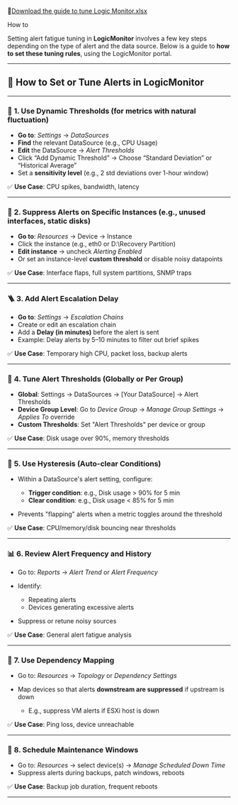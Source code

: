 📄[Download the guide to tune Logic Monitor.xlsx](https://github.com/user-attachments/files/20266041/LogicMonitor_Alert_Tuning_Guide.xlsx)

How to

Setting alert fatigue tuning in **LogicMonitor** involves a few key steps depending on the type of alert and the data source. Below is a guide to **how to set these tuning rules**, using the LogicMonitor portal.

---

## 🔧 **How to Set or Tune Alerts in LogicMonitor**

---

### 🔁 **1. Use Dynamic Thresholds (for metrics with natural fluctuation)**

* **Go to**: *Settings* → *DataSources*
* **Find** the relevant DataSource (e.g., CPU Usage)
* **Edit** the DataSource → *Alert Thresholds*
* Click “Add Dynamic Threshold” → Choose “Standard Deviation” or “Historical Average”
* Set a **sensitivity level** (e.g., 2 std deviations over 1-hour window)

✅ **Use Case**: CPU spikes, bandwidth, latency

---

### 🔕 **2. Suppress Alerts on Specific Instances (e.g., unused interfaces, static disks)**

* **Go to**: *Resources* → Device → Instance
* Click the instance (e.g., eth0 or D:\Recovery Partition)
* **Edit instance** → uncheck *Alerting Enabled*
* Or set an instance-level **custom threshold** or disable noisy datapoints

✅ **Use Case**: Interface flaps, full system partitions, SNMP traps

---

### 🪜 **3. Add Alert Escalation Delay**

* **Go to**: *Settings* → *Escalation Chains*
* Create or edit an escalation chain
* Add a **Delay (in minutes)** before the alert is sent
* Example: Delay alerts by 5–10 minutes to filter out brief spikes

✅ **Use Case**: Temporary high CPU, packet loss, backup alerts

---

### 📶 **4. Tune Alert Thresholds (Globally or Per Group)**

* **Global**: Settings → DataSources → \[Your DataSource] → Alert Thresholds
* **Device Group Level**: Go to *Device Group* → *Manage Group Settings* → *Applies To* override
* **Custom Thresholds**: Set "Alert Thresholds" per device or group

✅ **Use Case**: Disk usage over 90%, memory thresholds

---

### 🔁 **5. Use Hysteresis (Auto-clear Conditions)**

* Within a DataSource's alert setting, configure:

  * **Trigger condition**: e.g., Disk usage > 90% for 5 min
  * **Clear condition**: e.g., Disk usage < 85% for 5 min
* Prevents "flapping" alerts when a metric toggles around the threshold

✅ **Use Case**: CPU/memory/disk bouncing near thresholds

---

### 📊 **6. Review Alert Frequency and History**

* Go to: *Reports* → *Alert Trend* or *Alert Frequency*
* Identify:

  * Repeating alerts
  * Devices generating excessive alerts
* Suppress or retune noisy sources

✅ **Use Case**: General alert fatigue analysis

---

### 🧩 **7. Use Dependency Mapping**

* Go to: *Resources* → *Topology* or *Dependency Settings*
* Map devices so that alerts **downstream are suppressed** if upstream is down

  * E.g., suppress VM alerts if ESXi host is down

✅ **Use Case**: Ping loss, device unreachable

---

### 📁 **8. Schedule Maintenance Windows**

* Go to: *Resources* → select device(s) → *Manage Scheduled Down Time*
* Suppress alerts during backups, patch windows, reboots

✅ **Use Case**: Backup job duration, frequent reboots

---



